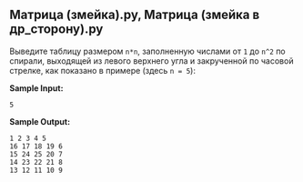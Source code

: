 ## Матрица (змейка).py, Матрица (змейка в др_сторону).py
Выведите таблицу размером `n*n`, заполненную числами от `1` до `n^2` 
по спирали, выходящей из левого верхнего угла и закрученной по часовой стрелке, как показано в примере (здесь `n = 5`):

**Sample Input:**
```
5
```
**Sample Output:**
```
1 2 3 4 5
16 17 18 19 6
15 24 25 20 7
14 23 22 21 8
13 12 11 10 9
```
